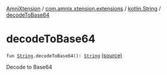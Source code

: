 [AmniXtension](../../index.md) / [com.amnix.xtension.extensions](../index.md) / [kotlin.String](index.md) / [decodeToBase64](./decode-to-base64.md)

# decodeToBase64

`fun `[`String`](https://kotlinlang.org/api/latest/jvm/stdlib/kotlin/-string/index.html)`.decodeToBase64(): `[`String`](https://kotlinlang.org/api/latest/jvm/stdlib/kotlin/-string/index.html) [(source)](https://github.com/AmniX/AmniXTension/tree/master/AmniXtension/src/main/java/com/amnix/xtension/extensions/StringsExtension.kt#L91)

Decode to Base64

